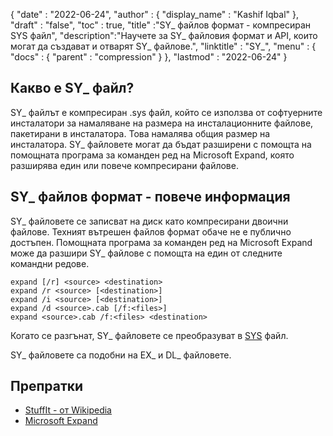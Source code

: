 {
  "date" : "2022-06-24",
  "author" : {
    "display_name" : "Kashif Iqbal"
},
  "draft" : "false",
  "toc" : true,
  "title" :"SY_ файлов формат - компресиран SYS файл",
  "description":"Научете за SY_ файловия формат и API, които могат да създават и отварят SY_ файлове.",
  "linktitle" : "SY_",
  "menu" : {
    "docs" : {
      "parent" : "compression"
}
},
  "lastmod" : "2022-06-24"
}

## Какво е SY_ файл?

SY_ файлът е компресиран .sys файл, който се използва от софтуерните инсталатори за намаляване на размера на инсталационните файлове, пакетирани в инсталатора. Това намалява общия размер на инсталатора. SY_ файловете могат да бъдат разширени с помощта на помощната програма за команден ред на Microsoft Expand, която разширява един или повече компресирани файлове.

## SY_ файлов формат - повече информация

SY_ файловете се записват на диск като компресирани двоични файлове. Техният вътрешен файлов формат обаче не е публично достъпен. Помощната програма за команден ред на Microsoft Expand може да разшири SY_ файлове с помощта на един от следните командни редове.

```
expand [/r] <source> <destination>
expand /r <source> [<destination>]
expand /i <source> [<destination>]
expand /d <source>.cab [/f:<files>]
expand <source>.cab /f:<files> <destination>
```
Когато се разгънат, SY_ файловете се преобразуват в [SYS](https://docs.fileformat.com/system/sys/) файл.

SY_ файловете са подобни на EX_ и DL_ файловете.

## Препратки

* [StuffIt - от Wikipedia](https://en.wikipedia.org/wiki/StuffIt)
* [Microsoft Expand](https://learn.microsoft.com/en-us/windows-server/administration/windows-commands/expand)

